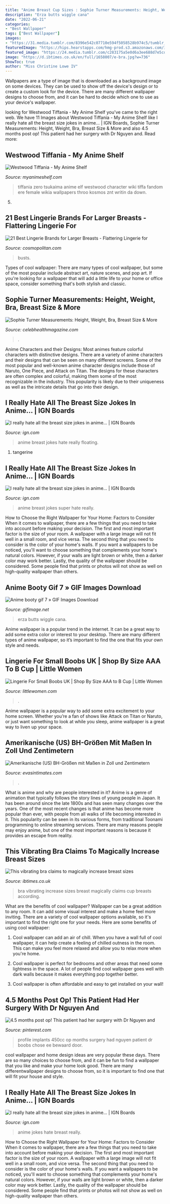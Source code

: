 ```yaml
---
title: "Anime Breast Cup Sizes : Sophie Turner Measurements: Height, Weight, Bra, Breast Size &amp; More"
description: "Erza butts wiggle cana"
date: "2022-06-21"
categories:
- "Best Wallpaper"
tags: ["Best Wallpaper"]
images:
- "https://31.media.tumblr.com/8396e542c07710e594f5058528b974c5/tumblr_n6428hZYYP1r922azo6_500.png"
featuredImage: "https://hips.hearstapps.com/hmg-prod.s3.amazonaws.com/images/yandy-2-1515616369.jpg%3fcrop%3d1xw:1xh%3bcenter%2ctop%26resize%3d768:*"
featured_image: "https://24.media.tumblr.com/c283175a5e0d6a3ee688d7e5cda4292b/tumblr_n6428hZYYP1r922azo2_500.png"
image: "https://d.ibtimes.co.uk/en/full/1658007/e-bra.jpg?w=736"
ShowToc: true
author: "Miss Christine Lowe IV"
---
```



Wallpapers are a type of image that is downloaded as a background image on some devices. They can be used to show off the device's design or to create a custom look for the device. There are many different wallpaper designs to choose from, and it can be hard to decide which one to use as your device's wallpaper.

	

		
looking for Westwood Tiffania - My Anime Shelf you've came to the right web. We have 11 Images about Westwood Tiffania - My Anime Shelf like I really hate all the breast size jokes in anime... | IGN Boards, Sophie Turner Measurements: Height, Weight, Bra, Breast Size &amp; More and also 4.5 months post op! This patient had her surgery with Dr Nguyen and. Read more:
		
    
## Westwood Tiffania - My Anime Shelf

<img loading=lazy src="https://myanimeshelf.com/upload/dynamic/2011-08/21/911542.jpg" onerror="this.onerror=null;this.src='https://tse3.mm.bing.net/th?id=OIP.8lQtg7UfR572Vgrna-LKrwHaKv&amp;pid=15.1';" alt="Westwood Tiffania - My Anime Shelf">

_Source: myanimeshelf.com_

>tiffania zero tsukaima anime elf westwood character wiki tiffa fandom ere female wikia wallpapers throo kosmos znt writin da down. 

	

5.

    
## 21 Best Lingerie Brands For Larger Breasts - Flattering Lingerie For

<img loading=lazy src="https://hips.hearstapps.com/hmg-prod.s3.amazonaws.com/images/yandy-2-1515616369.jpg%3fcrop%3d1xw:1xh%3bcenter%2ctop%26resize%3d768:*" onerror="this.onerror=null;this.src='https://tse1.mm.bing.net/th?id=OIP.DEbD5R2g1xC2IQnjwMq7uwHaLG&amp;pid=15.1';" alt="21 Best Lingerie Brands for Larger Breasts - Flattering Lingerie for">

_Source: cosmopolitan.com_

>busts. 

	

Types of cool wallpaper:
There are many types of cool wallpaper, but some of the most popular include abstract art, nature scenes, and pop art. If you're looking for a wallpaper that will add a little life to your home or office space, consider something that's both stylish and classic.

    
## Sophie Turner Measurements: Height, Weight, Bra, Breast Size &amp; More

<img loading=lazy src="https://celebhealthmagazine.com/wp-content/uploads/2020/08/Actress-Sophie-Turner-at-Emmy-Awards-683x1024.jpg" onerror="this.onerror=null;this.src='https://tse3.mm.bing.net/th?id=OIP.t9kxsuvJO5-QUp8hIGScRgHaLG&amp;pid=15.1';" alt="Sophie Turner Measurements: Height, Weight, Bra, Breast Size &amp; More">

_Source: celebhealthmagazine.com_

>. 

	

Anime Characters and their Designs: Most animes feature colorful characters with distinctive designs.
There are a variety of anime characters and their designs that can be seen on many different screens. Some of the most popular and well-known anime character designs include those of Naruto, One Piece, and Attack on Titan. The designs for these characters are often complex and colorful, making them some of the most recognizable in the industry. This popularity is likely due to their uniqueness as well as the intricate details that go into their design.

    
## I Really Hate All The Breast Size Jokes In Anime... | IGN Boards

<img loading=lazy src="https://31.media.tumblr.com/92d614c5c884c74e02742dc6fc53e75a/tumblr_n6428hZYYP1r922azo4_500.png" onerror="this.onerror=null;this.src='https://tse1.mm.bing.net/th?id=OIP.VfQ73MiSXKdWqEg7XvQmsQHaEK&amp;pid=15.1';" alt="I really hate all the breast size jokes in anime... | IGN Boards">

_Source: ign.com_

>anime breast jokes hate really floating. 

	

1. tangerine 

    
## I Really Hate All The Breast Size Jokes In Anime... | IGN Boards

<img loading=lazy src="https://24.media.tumblr.com/c283175a5e0d6a3ee688d7e5cda4292b/tumblr_n6428hZYYP1r922azo2_500.png" onerror="this.onerror=null;this.src='https://tse1.mm.bing.net/th?id=OIP.5mIOcxt7QbS2WXsbpVK8RwHaEK&amp;pid=15.1';" alt="I really hate all the breast size jokes in anime... | IGN Boards">

_Source: ign.com_

>anime breast jokes super hate really. 

	

How to Choose the Right Wallpaper for Your Home: Factors to Consider
When it comes to wallpaper, there are a few things that you need to take into account before making your decision. The first and most important factor is the size of your room. A wallpaper with a large image will not fit well in a small room, and vice versa. 
The second thing that you need to consider is the color of your home's walls. If you want a wallpapers to be noticed, you'll want to choose something that complements your home's natural colors. However, if your walls are light brown or white, then a darker color may work better. 
Lastly, the quality of the wallpaper should be considered. Some people find that prints or photos will not show as well on high-quality wallpaper than others.

    
## Anime Booty Gif 7 » GIF Images Download

<img loading=lazy src="http://gifimage.net/wp-content/uploads/2017/09/anime-booty-gif-9-300x200.gif" onerror="this.onerror=null;this.src='https://tse4.mm.bing.net/th?id=OIP.pFsP4Jiwerj5SgucjvqYZwAAAA&amp;pid=15.1';" alt="Anime booty gif 7 » GIF Images Download">

_Source: gifimage.net_

>erza butts wiggle cana. 

	

Anime wallpaper is a popular trend in the internet. It can be a great way to add some extra color or interest to your desktop. There are many different types of anime wallpaper, so it’s important to find the one that fits your own style and needs.

    
## Lingerie For Small Boobs UK | Shop By Size AAA To B Cup | Little Women

<img loading=lazy src="http://cdn.shopify.com/s/files/1/0079/3018/3757/collections/Promo_0f7deec5-6352-45d8-a2c5-f1382f6fe4f6_1200x630.jpg?v=1593601286" onerror="this.onerror=null;this.src='https://tse1.mm.bing.net/th?id=OIP.e9TUmCVD1wFvDGCoj3uW3gHaEc&amp;pid=15.1';" alt="Lingerie For Small Boobs UK | Shop By Size AAA to B Cup | Little Women">

_Source: littlewomen.com_

>. 

	

Anime wallpaper is a popular way to add some extra excitement to your home screen. Whether you’re a fan of shows like Attack on Titan or Naruto, or just want something to look at while you sleep, anime wallpaper is a great way to liven up your space.

    
## Amerikanische (US) BH-Größen Mit Maßen In Zoll Und Zentimetern

<img loading=lazy src="https://www.evasintimates.com/Content/images/blog/US-BH-Größen-J-Cups---14-11.jpg" onerror="this.onerror=null;this.src='https://tse4.mm.bing.net/th?id=OIP.4bkmFIASFCPIIhRv34-hNAHaMx&amp;pid=15.1';" alt="Amerikanische (US) BH-Größen mit Maßen in Zoll und Zentimetern">

_Source: evasintimates.com_

>. 

	

What is anime and why are people interested in it?
Anime is a genre of animation that typically follows the story lines of young people in Japan. It has been around since the late 1800s and has seen many changes over the years. One of the most recent changes is that anime has become more popular than ever, with people from all walks of life becoming interested in it. This popularity can be seen in its various forms, from traditional Toonami programming to online streaming services. There are many reasons people may enjoy anime, but one of the most important reasons is because it provides an escape from reality.

    
## This Vibrating Bra Claims To Magically Increase Breast Sizes

<img loading=lazy src="https://d.ibtimes.co.uk/en/full/1658007/e-bra.jpg?w=736" onerror="this.onerror=null;this.src='https://tse4.mm.bing.net/th?id=OIP.jNfH26i8SyP0Jokdgtgt5AHaE_&amp;pid=15.1';" alt="This vibrating bra claims to magically increase breast sizes">

_Source: ibtimes.co.uk_

>bra vibrating increase sizes breast magically claims cup breasts according. 

	

What are the benefits of cool wallpaper?
Wallpaper can be a great addition to any room. It can add some visual interest and make a home feel more inviting. There are a variety of cool wallpaper options available, so it's important to find the right one for your needs. Here are some benefits of using cool wallpaper: 
1. Cool wallpaper can add an air of chill. When you have a wall full of cool wallpaper, it can help create a feeling of chilled outness in the room. This can make you feel more relaxed and allow you to relax more when you're home. 

2. Cool wallpaper is perfect for bedrooms and other areas that need some lightness in the space. A lot of people find cool wallpaper goes well with dark walls because it makes everything pop together better. 

3. Cool wallpaper is often affordable and easy to get installed on your wall!

    
## 4.5 Months Post Op! This Patient Had Her Surgery With Dr Nguyen And

<img loading=lazy src="https://i.pinimg.com/736x/ee/59/4d/ee594da511943c38871a0a45526c364d--post.jpg" onerror="this.onerror=null;this.src='https://tse4.mm.bing.net/th?id=OIP.FAryc9GCCtgmip5jQDrN2QHaHa&amp;pid=15.1';" alt="4.5 months post op! This patient had her surgery with Dr Nguyen and">

_Source: pinterest.com_

>profile implants 450cc op months surgery had nguyen patient dr boobs chose ee bewaard door. 

	

cool wallpaper and home design ideas are very popular these days. There are so many choices to choose from, and it can be fun to find a wallpaper that you like and make your home look good. There are many differentwallpaper designs to choose from, so it is important to find one that will fit your house and style.

    
## I Really Hate All The Breast Size Jokes In Anime... | IGN Boards

<img loading=lazy src="https://31.media.tumblr.com/8396e542c07710e594f5058528b974c5/tumblr_n6428hZYYP1r922azo6_500.png" onerror="this.onerror=null;this.src='https://tse3.mm.bing.net/th?id=OIP.P5P30FBQl2N-PcKhmJcPrwHaEK&amp;pid=15.1';" alt="I really hate all the breast size jokes in anime... | IGN Boards">

_Source: ign.com_

>anime jokes hate breast really. 

	

How to Choose the Right Wallpaper for Your Home: Factors to Consider
When it comes to wallpaper, there are a few things that you need to take into account before making your decision. The first and most important factor is the size of your room. A wallpaper with a large image will not fit well in a small room, and vice versa. 
The second thing that you need to consider is the color of your home's walls. If you want a wallpapers to be noticed, you'll want to choose something that complements your home's natural colors. However, if your walls are light brown or white, then a darker color may work better. 
Lastly, the quality of the wallpaper should be considered. Some people find that prints or photos will not show as well on high-quality wallpaper than others.

